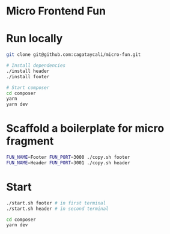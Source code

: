 # Micro Frontend Fun


# Run locally

```bash
git clone git@github.com:cagataycali/micro-fun.git

# Install dependencies
./install header
./install footer

# Start composer
cd composer
yarn
yarn dev
```

# Scaffold a boilerplate for micro fragment
```bash
FUN_NAME=Footer FUN_PORT=3000 ./copy.sh footer
FUN_NAME=Header FUN_PORT=3001 ./copy.sh header
```

# Start

```bash
./start.sh footer # in first terminal
./start.sh header # in second terminal

cd composer
yarn dev
```

